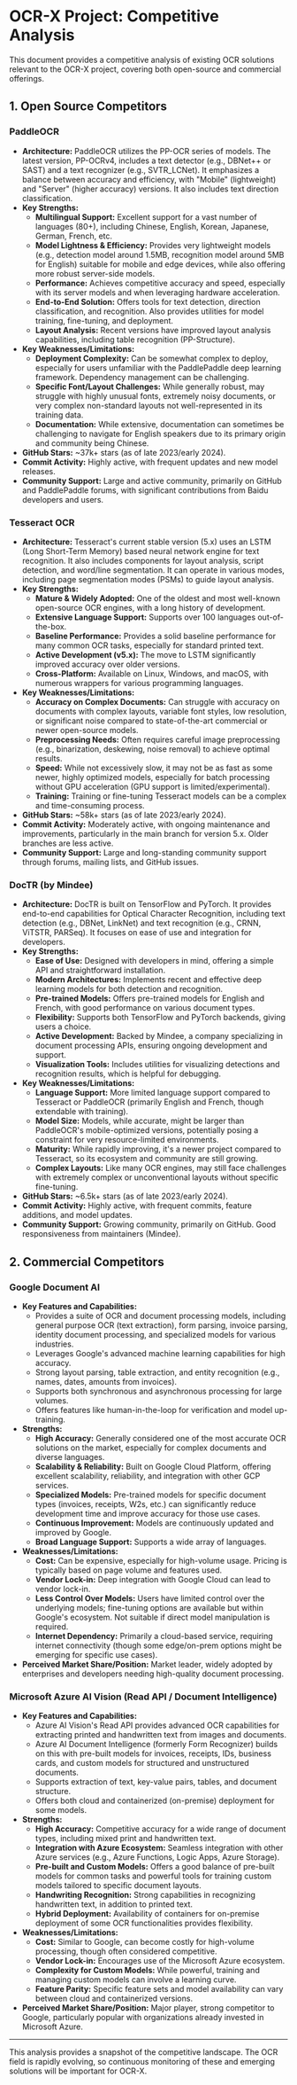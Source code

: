 # OCR-X Project: Competitive Analysis

This document provides a competitive analysis of existing OCR solutions relevant to the OCR-X project, covering both open-source and commercial offerings.

## 1. Open Source Competitors

### PaddleOCR

*   **Architecture:** PaddleOCR utilizes the PP-OCR series of models. The latest version, PP-OCRv4, includes a text detector (e.g., DBNet++ or SAST) and a text recognizer (e.g., SVTR_LCNet). It emphasizes a balance between accuracy and efficiency, with "Mobile" (lightweight) and "Server" (higher accuracy) versions. It also includes text direction classification.
*   **Key Strengths:**
    *   **Multilingual Support:** Excellent support for a vast number of languages (80+), including Chinese, English, Korean, Japanese, German, French, etc.
    *   **Model Lightness & Efficiency:** Provides very lightweight models (e.g., detection model around 1.5MB, recognition model around 5MB for English) suitable for mobile and edge devices, while also offering more robust server-side models.
    *   **Performance:** Achieves competitive accuracy and speed, especially with its server models and when leveraging hardware acceleration.
    *   **End-to-End Solution:** Offers tools for text detection, direction classification, and recognition. Also provides utilities for model training, fine-tuning, and deployment.
    *   **Layout Analysis:** Recent versions have improved layout analysis capabilities, including table recognition (PP-Structure).
*   **Key Weaknesses/Limitations:**
    *   **Deployment Complexity:** Can be somewhat complex to deploy, especially for users unfamiliar with the PaddlePaddle deep learning framework. Dependency management can be challenging.
    *   **Specific Font/Layout Challenges:** While generally robust, may struggle with highly unusual fonts, extremely noisy documents, or very complex non-standard layouts not well-represented in its training data.
    *   **Documentation:** While extensive, documentation can sometimes be challenging to navigate for English speakers due to its primary origin and community being Chinese.
*   **GitHub Stars:** ~37k+ stars (as of late 2023/early 2024).
*   **Commit Activity:** Highly active, with frequent updates and new model releases.
*   **Community Support:** Large and active community, primarily on GitHub and PaddlePaddle forums, with significant contributions from Baidu developers and users.

### Tesseract OCR

*   **Architecture:** Tesseract's current stable version (5.x) uses an LSTM (Long Short-Term Memory) based neural network engine for text recognition. It also includes components for layout analysis, script detection, and word/line segmentation. It can operate in various modes, including page segmentation modes (PSMs) to guide layout analysis.
*   **Key Strengths:**
    *   **Mature & Widely Adopted:** One of the oldest and most well-known open-source OCR engines, with a long history of development.
    *   **Extensive Language Support:** Supports over 100 languages out-of-the-box.
    *   **Baseline Performance:** Provides a solid baseline performance for many common OCR tasks, especially for standard printed text.
    *   **Active Development (v5.x):** The move to LSTM significantly improved accuracy over older versions.
    *   **Cross-Platform:** Available on Linux, Windows, and macOS, with numerous wrappers for various programming languages.
*   **Key Weaknesses/Limitations:**
    *   **Accuracy on Complex Documents:** Can struggle with accuracy on documents with complex layouts, variable font styles, low resolution, or significant noise compared to state-of-the-art commercial or newer open-source models.
    *   **Preprocessing Needs:** Often requires careful image preprocessing (e.g., binarization, deskewing, noise removal) to achieve optimal results.
    *   **Speed:** While not excessively slow, it may not be as fast as some newer, highly optimized models, especially for batch processing without GPU acceleration (GPU support is limited/experimental).
    *   **Training:** Training or fine-tuning Tesseract models can be a complex and time-consuming process.
*   **GitHub Stars:** ~58k+ stars (as of late 2023/early 2024).
*   **Commit Activity:** Moderately active, with ongoing maintenance and improvements, particularly in the main branch for version 5.x. Older branches are less active.
*   **Community Support:** Large and long-standing community support through forums, mailing lists, and GitHub issues.

### DocTR (by Mindee)

*   **Architecture:** DocTR is built on TensorFlow and PyTorch. It provides end-to-end capabilities for Optical Character Recognition, including text detection (e.g., DBNet, LinkNet) and text recognition (e.g., CRNN, ViTSTR, PARSeq). It focuses on ease of use and integration for developers.
*   **Key Strengths:**
    *   **Ease of Use:** Designed with developers in mind, offering a simple API and straightforward installation.
    *   **Modern Architectures:** Implements recent and effective deep learning models for both detection and recognition.
    *   **Pre-trained Models:** Offers pre-trained models for English and French, with good performance on various document types.
    *   **Flexibility:** Supports both TensorFlow and PyTorch backends, giving users a choice.
    *   **Active Development:** Backed by Mindee, a company specializing in document processing APIs, ensuring ongoing development and support.
    *   **Visualization Tools:** Includes utilities for visualizing detections and recognition results, which is helpful for debugging.
*   **Key Weaknesses/Limitations:**
    *   **Language Support:** More limited language support compared to Tesseract or PaddleOCR (primarily English and French, though extendable with training).
    *   **Model Size:** Models, while accurate, might be larger than PaddleOCR's mobile-optimized versions, potentially posing a constraint for very resource-limited environments.
    *   **Maturity:** While rapidly improving, it's a newer project compared to Tesseract, so its ecosystem and community are still growing.
    *   **Complex Layouts:** Like many OCR engines, may still face challenges with extremely complex or unconventional layouts without specific fine-tuning.
*   **GitHub Stars:** ~6.5k+ stars (as of late 2023/early 2024).
*   **Commit Activity:** Highly active, with frequent commits, feature additions, and model updates.
*   **Community Support:** Growing community, primarily on GitHub. Good responsiveness from maintainers (Mindee).

## 2. Commercial Competitors

### Google Document AI

*   **Key Features and Capabilities:**
    *   Provides a suite of OCR and document processing models, including general purpose OCR (text extraction), form parsing, invoice parsing, identity document processing, and specialized models for various industries.
    *   Leverages Google's advanced machine learning capabilities for high accuracy.
    *   Strong layout parsing, table extraction, and entity recognition (e.g., names, dates, amounts from invoices).
    *   Supports both synchronous and asynchronous processing for large volumes.
    *   Offers features like human-in-the-loop for verification and model up-training.
*   **Strengths:**
    *   **High Accuracy:** Generally considered one of the most accurate OCR solutions on the market, especially for complex documents and diverse languages.
    *   **Scalability & Reliability:** Built on Google Cloud Platform, offering excellent scalability, reliability, and integration with other GCP services.
    *   **Specialized Models:** Pre-trained models for specific document types (invoices, receipts, W2s, etc.) can significantly reduce development time and improve accuracy for those use cases.
    *   **Continuous Improvement:** Models are continuously updated and improved by Google.
    *   **Broad Language Support:** Supports a wide array of languages.
*   **Weaknesses/Limitations:**
    *   **Cost:** Can be expensive, especially for high-volume usage. Pricing is typically based on page volume and features used.
    *   **Vendor Lock-in:** Deep integration with Google Cloud can lead to vendor lock-in.
    *   **Less Control Over Models:** Users have limited control over the underlying models; fine-tuning options are available but within Google's ecosystem. Not suitable if direct model manipulation is required.
    *   **Internet Dependency:** Primarily a cloud-based service, requiring internet connectivity (though some edge/on-prem options might be emerging for specific use cases).
*   **Perceived Market Share/Position:** Market leader, widely adopted by enterprises and developers needing high-quality document processing.

### Microsoft Azure AI Vision (Read API / Document Intelligence)

*   **Key Features and Capabilities:**
    *   Azure AI Vision's Read API provides advanced OCR capabilities for extracting printed and handwritten text from images and documents.
    *   Azure AI Document Intelligence (formerly Form Recognizer) builds on this with pre-built models for invoices, receipts, IDs, business cards, and custom models for structured and unstructured documents.
    *   Supports extraction of text, key-value pairs, tables, and document structure.
    *   Offers both cloud and containerized (on-premise) deployment for some models.
*   **Strengths:**
    *   **High Accuracy:** Competitive accuracy for a wide range of document types, including mixed print and handwritten text.
    *   **Integration with Azure Ecosystem:** Seamless integration with other Azure services (e.g., Azure Functions, Logic Apps, Azure Storage).
    *   **Pre-built and Custom Models:** Offers a good balance of pre-built models for common tasks and powerful tools for training custom models tailored to specific document layouts.
    *   **Handwriting Recognition:** Strong capabilities in recognizing handwritten text, in addition to printed text.
    *   **Hybrid Deployment:** Availability of containers for on-premise deployment of some OCR functionalities provides flexibility.
*   **Weaknesses/Limitations:**
    *   **Cost:** Similar to Google, can become costly for high-volume processing, though often considered competitive.
    *   **Vendor Lock-in:** Encourages use of the Microsoft Azure ecosystem.
    *   **Complexity for Custom Models:** While powerful, training and managing custom models can involve a learning curve.
    *   **Feature Parity:** Specific feature sets and model availability can vary between cloud and containerized versions.
*   **Perceived Market Share/Position:** Major player, strong competitor to Google, particularly popular with organizations already invested in Microsoft Azure.
---

This analysis provides a snapshot of the competitive landscape. The OCR field is rapidly evolving, so continuous monitoring of these and emerging solutions will be important for OCR-X.
